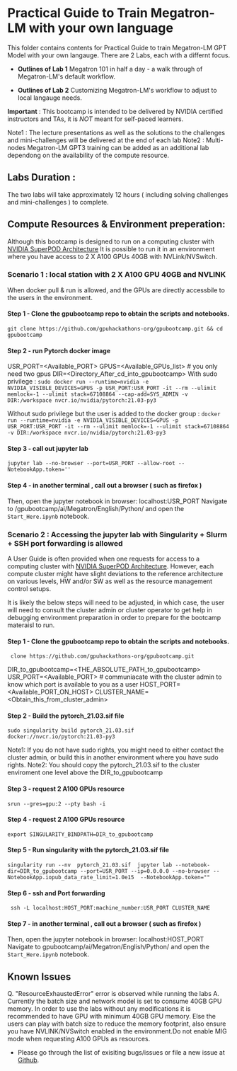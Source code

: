 # Practical Guide to Train Megatron-LM with your own language

This folder contains contents for Practical Guide to train Megatron-LM GPT Model with your own langauge.
There are 2 Labs, each with a differnt focus. 

- **Outlines of Lab 1**
    Megatron 101 in half a day - a walk through of Megatron-LM's default workflow.

- **Outlines of Lab 2**
    Customizing Megatron-LM's workflow to adjust to local langauge needs.

**Important** : This bootcamp is intended to be delivered by NVIDIA certified instructors and TAs, it is _NOT_ meant for self-paced learners.

Note1 : The lecture presentations as well as the solutions to the challenges and mini-challenges will be delivered at the end of each lab
Note2 : Multi-nodes Megatron-LM GPT3 training can be added as an additional lab dependong on the availability of the compute resource.

## Labs Duration :
The two labs will take approximately 12 hours ( including solving challenges and mini-challenges ) to complete.

## Compute Resources & Environment preperation:

Although this bootcamp is designed to run on a computing cluster with [NVIDIA SuperPOD Architecture](https://resources.nvidia.com/en-us-auto-datacenter/nvpod-superpod-wp-09)
It is possible to run it in an environment where you have access to 2 X A100 GPUs 40GB with NVLink/NVSwitch.

### Scenario 1 : local station with 2 X A100 GPU 40GB and NVLINK 
When docker pull & run is allowed, and the GPUs are directly accessbile to the users in the environment.

#### Step 1 - Clone the gpubootcamp repo to obtain the scripts and notebooks.
`git clone https://github.com/gpuhackathons-org/gpubootcamp.git &&
cd gpubootcamp `

#### Step 2 - run Pytorch docker image 
USR_PORT=<Available_PORT>
GPUS=<Available_GPUs_list> # you only need two gpus
DIR=<Directory_After_cd_into_gpubootcamp> 
With sudo privilege : 
`sudo docker run --runtime=nvidia -e NVIDIA_VISIBLE_DEVICES=GPUS -p USR_PORT:USR_PORT -it --rm --ulimit memlock=-1 --ulimit stack=67108864 --cap-add=SYS_ADMIN -v DIR:/workspace nvcr.io/nvidia/pytorch:21.03-py3 `

Without sudo privilege but the user is added to the docker group : 
`docker run --runtime=nvidia -e NVIDIA_VISIBLE_DEVICES=GPUS -p USR_PORT:USR_PORT -it --rm --ulimit memlock=-1 --ulimit stack=67108864 -v DIR:/workspace nvcr.io/nvidia/pytorch:21.03-py3`

#### Step 3 - call out jupyter lab 
` jupyter lab --no-browser --port=USR_PORT --allow-root --NotebookApp.token='' `

#### Step 4 - in another terminal , call out a browser ( such as firefox )
Then, open the jupyter notebook in browser: localhost:USR_PORT
Navigate to /gpubootcamp/ai/Megatron/English/Python/ and open the `Start_Here.ipynb` notebook.

### Scenario 2 : Accessing the jupyter lab with Singularity + Slurm + SSH port forwarding is allowed
A User Guide is often provided when one requests for access to a computing cluster with [NVIDIA SuperPOD Architecture](https://resources.nvidia.com/en-us-auto-datacenter/nvpod-superpod-wp-09). However, each compute cluster might have slight deviations to the reference architecture on various levels, HW and/or SW as well as the resource management control setups. 

It is likely the below steps will need to be adjusted, in which case, the user will need to consult the cluster admin or cluster operator to get help in debugging environment preparation in order to prepare for the bootcamp materaisl to run.

#### Step 1 - Clone the gpubootcamp repo to obtain the scripts and notebooks.
` clone https://github.com/gpuhackathons-org/gpubootcamp.git`

DIR_to_gpubootcamp=<THE_ABSOLUTE_PATH_to_gpubootcamp>
USR_PORT=<Available_PORT> # communiacate with the cluster admin to know which port is available to you as a user
HOST_PORT=<Available_PORT_ON_HOST>
CLUSTER_NAME=<Obtain_this_from_cluster_admin>
#### Step 2 - Build the pytorch_21.03.sif file  
`sudo singularity build pytorch_21.03.sif docker://nvcr.io/pytorch:21.03-py3`

Note1: If you do not have sudo rights, you might need to either contact the cluster admin, or build this in another environment where you have sudo rights.
Note2: You should copy the pytorch_21.03.sif to the cluster enviroment one level above the DIR_to_gpubootcamp

#### Step 3 - request 2 A100 GPUs resource   
`srun --gres=gpu:2 --pty bash -i`

#### Step 4 - request 2 A100 GPUs resource   
`export SINGULARITY_BINDPATH=DIR_to_gpubootcamp`

#### Step 5 - Run singularity with the pytorch_21.03.sif file   
`singularity run --nv  pytorch_21.03.sif  jupyter lab --notebook-dir=DIR_to_gpubootcamp --port=USR_PORT --ip=0.0.0.0 --no-browser --NotebookApp.iopub_data_rate_limit=1.0e15  --NotebookApp.token="" 
`
#### Step 6 - ssh and Port forwarding  
` ssh -L localhost:HOST_PORT:machine_number:USR_PORT CLUSTER_NAME`

#### Step 7 - in another terminal , call out a browser ( such as firefox )
Then, open the jupyter notebook in browser: localhost:HOST_PORT
Navigate to gpubootcamp/ai/Megatron/English/Python/ and open the `Start_Here.ipynb` notebook.


## Known Issues

Q. "ResourceExhaustedError" error is observed while running the labs
A. Currently the batch size and network model is set to consume 40GB GPU memory. In order to use the labs without any modifications it is recommended to have GPU with minimum 40GB GPU memory. Else the users can play with batch size to reduce the memory footprint, also ensure you have NVLINK/NVSwitch enabled in the environment.Do not enable MIG mode when requesting A100 GPUs as resources.

- Please go through the list of exisiting bugs/issues or file a new issue at [Github](https://github.com/gpuhackathons-org/gpubootcamp/issues).